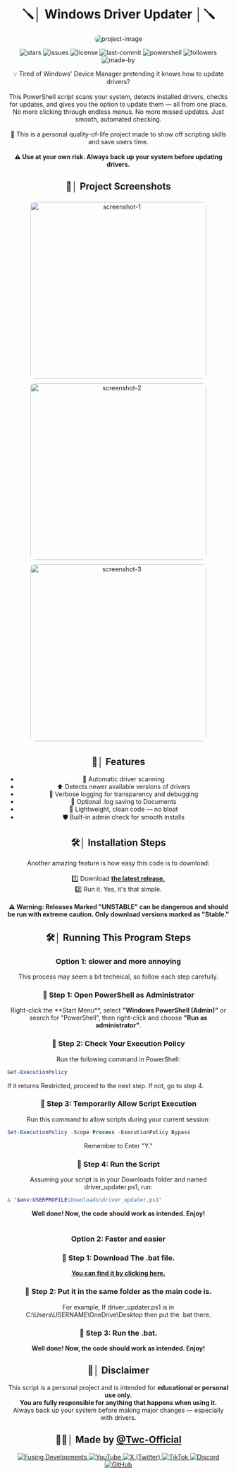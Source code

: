 <h1 align="center" id="title">🪛│ Windows Driver Updater │🪛</h1>

<p align="center">
  <img src="https://socialify.git.ci/Twc-Official/Driver-Updater/image?custom_description=This+script+is+designed+to+help+you+update+your+drivers+on+Windows%2C+because+we+all+know+how+terrible+%22Device+Manager%22+is.&amp;description=1&amp;language=1&amp;name=1&amp;owner=1&amp;pattern=Signal&amp;theme=Dark" alt="project-image" style="border-radius: 12px;">
</p>

<p align="center">
  <img src="https://img.shields.io/github/stars/Twc-Official/Driver-Updater?color=purple&label=stars&logo=github&style=flat-square&labelColor=black" alt="stars">
  <img src="https://img.shields.io/github/issues/Twc-Official/Driver-Updater?color=purple&label=issues&logo=github&style=flat-square&labelColor=black" alt="issues">
  <img src="https://img.shields.io/badge/License-MIT-yellow.svg?style=flat-square&logo=github&labelColor=black" alt="license">
  <img src="https://img.shields.io/github/last-commit/Twc-Official/Driver-Updater?color=purple&label=last%20update&logo=github&style=flat-square&labelColor=black" alt="last-commit">
  <img src="https://img.shields.io/badge/Built%20with-PowerShell-5391FE?style=flat-square&logo=powershell&logoColor=white&labelColor=black" alt="powershell">
  <img src="https://img.shields.io/github/followers/Twc-Official?label=followers&color=purple&logo=github&style=flat-square&labelColor=black" alt="followers">
  <img src="https://img.shields.io/badge/Made%20with%20❤️%20by-Twc--Official-purple?style=flat-square&labelColor=black" alt="made-by">
</p>


<p align="center" id="description">
  💡 Tired of Windows' Device Manager pretending it knows how to update drivers?<br><br>
  This PowerShell script scans your system, detects installed drivers, checks for updates, and gives you the option to update them — all from one place.<br>
  No more clicking through endless menus. No more missed updates. Just smooth, automated checking.<br><br>
  🧰 This is a personal quality-of-life project made to show off scripting skills and save users time.<br><br>
  <strong>⚠️ Use at your own risk. Always back up your system before updating drivers.</strong>
</p>


<h2 align="center">📸│ Project Screenshots</h2>

<p align="center">
  <img src="https://cdn.tagbox.io/assets/67f003efb6c7200011b116b8/a4d7c364-8549-4247-bf1e-d9915e4ac372---image_2025-04-04_182322712.png" alt="screenshot-1" width="400" style="border-radius: 10px; margin: 5px;">
  <img src="https://cdn.tagbox.io/assets/67f003efb6c7200011b116b8/7db94134-af57-4809-8dd2-599f4059d44d---screenshot-2025-04-04-170750.png" alt="screenshot-2" width="400" style="border-radius: 10px; margin: 5px;">
  <img src="https://cdn.tagbox.io/assets/67f003efb6c7200011b116b8/c947b9fc-ef3a-44f4-accb-f6da15bb3ca9---image_2025-04-04_172620638.png" alt="screenshot-3" width="400" style="border-radius: 10px; margin: 5px;">
</p>


<h2 align="center">🧐│ Features</h2>

<ul align="center">
  <li>🔧 Automatic driver scanning</li>
  <li>⬆️ Detects newer available versions of drivers</li>
  <li>📄 Verbose logging for transparency and debugging</li>
  <li>📁 Optional .log saving to Documents</li>
  <li>🧠 Lightweight, clean code — no bloat</li>
  <li>🛡️ Built-in admin check for smooth installs</li>
</ul>


<h2 align="center">🛠️│ Installation Steps</h2>

<p align="center">
  Another amazing feature is how easy this code is to download:<br><br>
  1️⃣ Download <strong><a href="https://github.com/Twc-Official/Driver-Updater/releases">the latest release.</a></strong><br>
  2️⃣ Run it. Yes, it's that simple.<br><br>
  <strong>⚠️ Warning: Releases Marked "UNSTABLE" can be dangerous and should be run with extreme caution. Only download versions marked as "Stable."</strong>
</p>

<h2 align="center">🛠️│ Running This Program Steps</h2>

<h3 align="center">Option 1: slower and more annoying</h3>

<p align="center">
  This process may seem a bit technical, so follow each step carefully.

  <h3 align="center">📌 Step 1: Open PowerShell as Administrator</h3>

  <p align="center">Right-click the **Start Menu**, select <strong>"Windows PowerShell (Admin)"</strong> or search for "PowerShell", then right-click and choose <strong>"Run as administrator"</strong>.</p>

  <h3 align="center">📌 Step 2: Check Your Execution Policy</h3>

<p align="center">Run the following command in PowerShell:</p>

``` PowerShell
Get-ExecutionPolicy
```
<p> If it returns Restricted, proceed to the next step. If not, go to step 4. </p>

<h3 align="center">📌 Step 3: Temporarily Allow Script Execution</h3>

<p align="center">Run this command to allow scripts during your current session:</p>

``` PowerShell
Set-ExecutionPolicy -Scope Process -ExecutionPolicy Bypass
```

<p align="center">Remember to Enter "Y."</p>

<h3 align="center">📌 Step 4: Run the Script</h3>
<p align="center">Assuming your script is in your Downloads folder and named driver_updater.ps1, run:</p>

``` PowerShell
& "$env:USERPROFILE\Downloads\driver_updater.ps1"
```
<p align="center"><strong> Well done! Now, the code should work as intended. Enjoy! </strong></p>
<h1></h1>

<h3 align="center">Option 2: Faster and easier</h3>
<h3 align="center">📌 Step 1: Download The .bat file.</h3>
<p align="center"><strong><a href="https://github.com/Twc-Official/Driver-Updater/blob/main/StarterAlternative.Bat">You can find it by clicking here.</a></strong></p>

<h3 align="center">📌 Step 2: Put it in the same folder as the main code is.</h3>
<p align="center">For example, If driver_updater.ps1 is in C:\Users\USERNAME\OneDrive\Desktop then put the .bat there.</p>

<h3 align="center">📌 Step 3: Run the .bat.</h3>

<p align="center"><strong> Well done! Now, the code should work as intended. Enjoy! </strong></p>

</p>



<h2 align="center">📌│ Disclaimer</h2>

<p align="center">
  This script is a personal project and is intended for <strong>educational or personal use only.</strong><br>
  <strong>You are fully responsible for anything that happens when using it.</strong><br>
  Always back up your system before making major changes — especially with drivers.
</p>


<h2 align="center">👨‍💻│ Made by <a href="https://github.com/Twc-Official">@Twc-Official</a></h2>

<p align="center">
  <a href="https://fusingdevelopments.com">
    <img src="https://img.shields.io/badge/🔗-Fusing%20Developments-purple?style=flat-square&labelColor=black" alt="Fusing Developments">
  </a>
  <a href="https://www.youtube.com/@Twc._.official_YT">
    <img src="https://img.shields.io/badge/YouTube-FF0000?style=flat-square&logo=youtube&logoColor=white" alt="YouTube">
  </a>
  <a href="https://x.com/Twc_Official_X">
    <img src="https://img.shields.io/badge/X-000000?style=flat-square&logo=x&logoColor=white" alt="X (Twitter)">
  </a>
  <a href="https://www.tiktok.com/@twc._.official">
    <img src="https://img.shields.io/badge/TikTok-000000?style=flat-square&logo=tiktok&logoColor=white" alt="TikTok">
  </a>
  <a href="https://discord.gg/dxKgwmuHbs">
    <img src="https://img.shields.io/badge/Discord-5865F2?style=flat-square&logo=discord&logoColor=white" alt="Discord">
  </a>
  <a href="https://github.com/Twc-Official">
    <img src="https://img.shields.io/badge/GitHub-181717?style=flat-square&logo=github&logoColor=white" alt="GitHub">
  </a>
</p>
